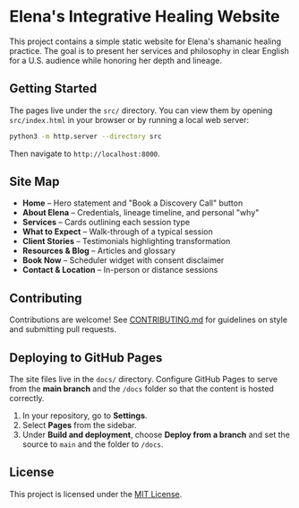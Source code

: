 # Elena's Integrative Healing Website

This project contains a simple static website for Elena's shamanic healing practice. The goal is to present her services and philosophy in clear English for a U.S. audience while honoring her depth and lineage.

## Getting Started

The pages live under the `src/` directory. You can view them by opening `src/index.html` in your browser or by running a local web server:

```bash
python3 -m http.server --directory src
```

Then navigate to `http://localhost:8000`.

## Site Map

- **Home** – Hero statement and "Book a Discovery Call" button
- **About Elena** – Credentials, lineage timeline, and personal "why"
- **Services** – Cards outlining each session type
- **What to Expect** – Walk-through of a typical session
- **Client Stories** – Testimonials highlighting transformation
- **Resources & Blog** – Articles and glossary
- **Book Now** – Scheduler widget with consent disclaimer
- **Contact & Location** – In-person or distance sessions

## Contributing

Contributions are welcome! See [CONTRIBUTING.md](CONTRIBUTING.md) for guidelines on style and submitting pull requests.

## Deploying to GitHub Pages

The site files live in the `docs/` directory. Configure GitHub Pages to serve
from the **main branch** and the `/docs` folder so that the content is hosted
correctly.

1. In your repository, go to **Settings**.
2. Select **Pages** from the sidebar.
3. Under **Build and deployment**, choose **Deploy from a branch** and set the
   source to `main` and the folder to `/docs`.

## License

This project is licensed under the [MIT License](LICENSE).
